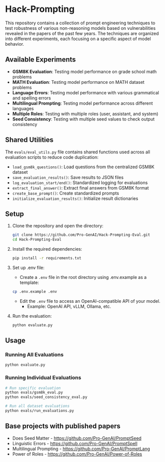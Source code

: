 # Hack-Prompting

This repository contains a collection of prompt engineering techniques to test robustness of various non-reasoning models based on vulnerabilities revealed in the papers of the past few years. The techniques are organized into different experiments, each focusing on a specific aspect of model behavior.

## Available Experiments

- **GSM8K Evaluation**: Testing model performance on grade school math problems
- **MATH Evaluation**: Testing model performance on MATH dataset problems
- **Language Errors**: Testing model performance with various grammatical and spelling errors
- **Multilingual Prompting**: Testing model performance across different languages
- **Multiple Roles**: Testing with multiple roles (user, assistant, and system)
- **Seed Consistency**: Testing with multiple seed values to check output consistency

## Shared Utilities

The `evals/eval_utils.py` file contains shared functions used across all evaluation scripts to reduce code duplication:

- `load_gsm8k_questions()`: Load questions from the centralized GSM8K dataset
- `save_evaluation_results()`: Save results to JSON files
- `log_evaluation_start/end()`: Standardized logging for evaluations
- `extract_final_answer()`: Extract final answers from GSM8K format
- `create_base_prompt()`: Create standardized prompts
- `initialize_evaluation_results()`: Initialize result dictionaries

## Setup

1. Clone the repository and open the directory:
   ```bash
   git clone https://github.com/Pro-GenAI/Hack-Prompting-Eval.git
   cd Hack-Prompting-Eval
   ```

2. Install the required dependencies:
   ```bash
   pip install -r requirements.txt
   ```

3. Set up .env file:
    - Create a `.env` file in the root directory using .env.example as a template:
     ```bash
     cp .env.example .env
     ```
    - Edit the `.env` file to access an OpenAI-compatible API of your model.
        - Example: OpenAI API, vLLM, Ollama, etc.

4. Run the evaluation:
   ```bash
   python evaluate.py
   ```

## Usage

### Running All Evaluations
```bash
python evaluate.py
```

### Running Individual Evaluations
```bash
# Run specific evaluation
python evals/gsm8k_eval.py
python evals/seed_consistency_eval.py

# Run all dataset evaluations
python evals/run_evaluations.py
```

## Base projects with published papers

- Does Seed Matter - https://github.com/Pro-GenAI/PromptSeed
- Linguistic Errors - https://github.com/Pro-GenAI/PromptSpell
- Multilingual Prompting - https://github.com/Pro-GenAI/PromptLang
- Power of Roles - https://github.com/Pro-GenAI/Power-of-Roles
